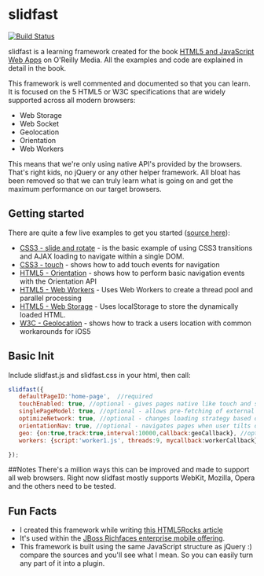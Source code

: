# slidfast #
[![Build Status](https://secure.travis-ci.org/slidfast/slidfast.png)](http://travis-ci.org/slidfast/slidfast)

slidfast is a learning framework created for the book [HTML5 and JavaScript Web Apps](http://shop.oreilly.com/product/0636920024088.do) on O'Reilly Media.
All the examples and code are explained in detail in the book.

This framework is well commented and documented so that you can learn. It is focused on the 5
HTML5 or W3C specifications that are widely supported across all modern browsers:

* Web Storage
* Web Socket
* Geolocation
* Orientation
* Web Workers

This means that we're only using native API's provided by the browsers. That's right kids, no jQuery or any other helper framework. All bloat has been removed so that we can
truly learn what is going on and get the maximum performance on our target browsers.

## Getting started
There are quite a few live examples to get you started ([source here](/slidfast/slidfast/example/)):
* [CSS3 - slide and rotate](http://www.html5e.org/example/index.html) - is the basic example of using CSS3 transitions and AJAX loading to navigate within a single DOM.
* [CSS3 - touch](http://www.html5e.org/example/touch/) - shows how to add touch events for navigation
* [HTML5 - Orientation](http://www.html5e.org/example/orientation/) - shows how to perform basic navigation events with the Orientation API
* [HTML5 - Web Workers](http://www.html5e.org/example/workers/) - Uses Web Workers to create a thread pool and parallel processing
* [HTML5 - Web Storage](http://www.html5e.org/example/index.html) - Uses localStorage to store the dynamically loaded HTML.
* [W3C - Geolocation](http://www.html5e.org/example/geo) - shows how to track a users location with common workarounds for iOS5

## Basic Init
Include slidfast.js and slidfast.css in your html, then call:
```javascript
slidfast({
   defaultPageID:'home-page',  //required
   touchEnabled: true, //optional - gives pages native like touch and swipe functionality
   singlePageModel: true, //optional - allows pre-fetching of external links
   optimizeNetwork: true, //optional - changes loading strategy based on network type (3G, Edge, wifi, etc...)
   orientationNav: true, //optional - navigates pages when user tilts device with accelerometer
   geo: {on:true,track:true,interval:10000,callback:geoCallback}, //optional - basic Geolocation tracking
   workers: {script:'worker1.js', threads:9, mycallback:workerCallback} //optional - Web Worker thread pool

});
```

##Notes
There's a million ways this can be improved and made to support all web browsers. Right now slidfast mostly supports WebKit, Mozilla, Opera and the others need to be tested.

## Fun Facts
* I created this framework while writing [this HTML5Rocks article](http://www.html5rocks.com/en/mobile/optimization-and-performance/)
* It's used within the [JBoss Richfaces enterprise mobile offering](https://github.com/richfaces/components/tree/develop/mobile-compatibility).
* This framework is built using the same JavaScript structure as jQuery :) compare the sources and you'll see what I mean. So you can easily turn any part of it into a plugin.